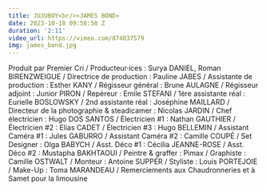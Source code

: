```yaml
---
title: JUJUBOY<br/>«JAMES BOND»
date: 2023-10-18 09:50:58 Z
duration: '2:11'
video_url: https://vimeo.com/874837579
img: james_bond.jpg
---
```


Produit par Premier Cri / Producteur·ices : Surya DANIEL, Roman BIRENZWEIGUE / Directrice de production : Pauline JABES / Assistante de production : Esther KANY / Régisseur général : Brune AULAGNE / Régisseur adjoint : Junior PIRON / Repéreur : Emile STEFANI / 1ère assistante réal : Eurielle BOSLOWSKY / 2nd assistante réal : Joséphine MAILLARD / Directeur de la photographie & steadicamer : Nicolas JARDIN / Chef électricien : Hugo DOS SANTOS / Électricien #1 : Nathan GAUTHIER / Électricien #2 : Elias CADET / Électricien #3 : Hugo BELLEMIN / Assistant Caméra #1 : Jules GABURRO / Assistant Caméra #2 : Camille COUPÉ / Set Designer : Olga BABYCH / Asst. Déco #1 : Cécilia JEANNE-ROSE / Asst. Déco #2 : Mustapha BAKHTAOUI / Peintre & graffer : Pimax / Graphiste : Camille OSTWALT / Monteur : Antoine SUPPER / Styliste : Louis PORTEJOIE / Make-Up : Toma MARANDEAU / Remerciements aux Chaudronneries et à Samet pour la limousine

<BR>
  <BR><BR>
